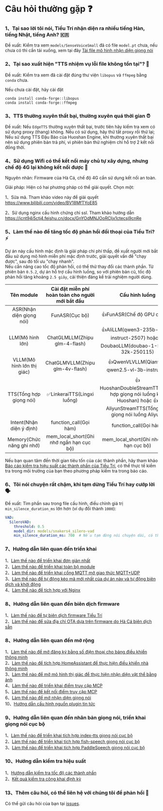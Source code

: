 # Câu hỏi thường gặp ❓

### 1、Tại sao lời tôi nói, Tiểu Trí nhận diện ra nhiều tiếng Hàn, tiếng Nhật, tiếng Anh? 🇰🇷

Đề xuất: Kiểm tra xem `models/SenseVoiceSmall` đã có file `model.pt` chưa, nếu chưa có thì cần tải xuống, xem tại đây [Tải file mô hình nhận diện giọng nói](Deployment.md#file-mô-hình)

### 2、Tại sao xuất hiện "TTS nhiệm vụ lỗi file không tồn tại"? 📁

Đề xuất: Kiểm tra xem đã cài đặt đúng thư viện `libopus` và `ffmpeg` bằng `conda` chưa.

Nếu chưa cài đặt, hãy cài đặt

```
conda install conda-forge::libopus
conda install conda-forge::ffmpeg
```

### 3、TTS thường xuyên thất bại, thường xuyên quá thời gian ⏰

Đề xuất: Nếu `EdgeTTS` thường xuyên thất bại, trước tiên hãy kiểm tra xem có sử dụng proxy (thang) không. Nếu có sử dụng, hãy thử tắt proxy rồi thử lại;  
Nếu sử dụng TTS Đậu Báo của Huoshan Engine, khi thường xuyên thất bại nên sử dụng phiên bản trả phí, vì phiên bản thử nghiệm chỉ hỗ trợ 2 kết nối đồng thời.

### 4、Sử dụng Wifi có thể kết nối máy chủ tự xây dựng, nhưng chế độ 4G lại không kết nối được 🔐

Nguyên nhân: Firmware của Hà Cá, chế độ 4G cần sử dụng kết nối an toàn.

Giải pháp: Hiện có hai phương pháp có thể giải quyết. Chọn một:

1、Sửa mã. Tham khảo video này để giải quyết https://www.bilibili.com/video/BV18MfTYoE85

2、Sử dụng nginx cấu hình chứng chỉ ssl. Tham khảo hướng dẫn https://icnt94i5ctj4.feishu.cn/docx/GnYOdMNJOoRCljx1ctecsj9cnRe

### 5、Làm thế nào để tăng tốc độ phản hồi đối thoại của Tiểu Trí? ⚡

Dự án này cấu hình mặc định là giải pháp chi phí thấp, đề xuất người mới bắt đầu sử dụng mô hình miễn phí mặc định trước, giải quyết vấn đề "chạy được", sau đó tối ưu "chạy nhanh".  
Nếu cần nâng cao tốc độ phản hồi, có thể thử thay đổi các thành phần. Từ phiên bản `0.5.2`, dự án hỗ trợ cấu hình luồng, so với phiên bản cũ, tốc độ phản hồi tăng khoảng `2.5 giây`, cải thiện đáng kể trải nghiệm người dùng.

| Tên module | Cài đặt miễn phí hoàn toàn cho người mới bắt đầu | Cấu hình luồng |
|:---:|:---:|:---:|
| ASR(Nhận diện giọng nói) | FunASR(Cục bộ) | 👍FunASR(Chế độ GPU cục bộ) |
| LLM(Mô hình lớn) | ChatGLMLLM(Zhipu glm-4-flash) | 👍AliLLM(qwen3-235b-a22b-instruct-2507) hoặc 👍DoubaoLLM(doubao-1-5-pro-32k-250115) |
| VLLM(Mô hình lớn thị giác) | ChatGLMVLLM(Zhipu glm-4v-flash) | 👍QwenVLVLLM(Qianwen qwen2.5-vl-3b-instructh) |
| TTS(Tổng hợp giọng nói) | ✅LinkeraiTTS(Lingxi luồng) | 👍HuoshanDoubleStreamTTS(Tổng hợp giọng nói luồng kép Huoshan) hoặc 👍AliyunStreamTTS(Tổng hợp giọng nói luồng Aliyun) |
| Intent(Nhận diện ý định) | function_call(Gọi hàm) | function_call(Gọi hàm) |
| Memory(Chức năng ghi nhớ) | mem_local_short(Ghi nhớ ngắn hạn cục bộ) | mem_local_short(Ghi nhớ ngắn hạn cục bộ) |

Nếu bạn quan tâm đến thời gian tiêu tốn của các thành phần, hãy tham khảo [Báo cáo kiểm tra hiệu suất các thành phần của Tiểu Trí](https://github.com/xinnan-tech/xiaozhi-performance-research), có thể thực tế kiểm tra trong môi trường của bạn theo phương pháp kiểm tra trong báo cáo.

### 6、Tôi nói chuyện rất chậm, khi tạm dừng Tiểu Trí hay cướp lời 🗣️

Đề xuất: Tìm phần sau trong file cấu hình, điều chỉnh giá trị `min_silence_duration_ms` lớn hơn (ví dụ đổi thành `1000`):

```yaml
VAD:
  SileroVAD:
    threshold: 0.5
    model_dir: models/snakers4_silero-vad
    min_silence_duration_ms: 700  # Nếu tạm dừng nói chuyện dài, có thể điều chỉnh giá trị này lớn hơn
```

### 7、Hướng dẫn liên quan đến triển khai
1、[Làm thế nào để triển khai đơn giản nhất](./Deployment.md)<br/>
2、[Làm thế nào để triển khai toàn bộ module](./Deployment_all.md)<br/>
2、[Làm thế nào để triển khai cổng MQTT mở giao thức MQTT+UDP](./mqtt-gateway-integration.md)<br/>
3、[Làm thế nào để tự động kéo mã mới nhất của dự án này và tự động biên dịch và khởi động](./dev-ops-integration.md)<br/>
4、[Làm thế nào để tích hợp với Nginx](https://github.com/xinnan-tech/xiaozhi-esp32-server/issues/791)<br/>

### 8、Hướng dẫn liên quan đến biên dịch firmware
1、[Làm thế nào để tự biên dịch firmware Tiểu Trí](./firmware-build.md)<br/>
2、[Làm thế nào để sửa địa chỉ OTA dựa trên firmware do Hà Cá biên dịch sẵn](./firmware-setting.md)<br/>

### 8、Hướng dẫn liên quan đến mở rộng
1、[Làm thế nào để mở đăng ký bằng số điện thoại cho bảng điều khiển thông minh](./ali-sms-integration.md)<br/>
2、[Làm thế nào để tích hợp HomeAssistant để thực hiện điều khiển nhà thông minh](./homeassistant-integration.md)<br/>
3、[Làm thế nào để mở mô hình thị giác để thực hiện nhận diện vật thể bằng ảnh](./mcp-vision-integration.md)<br/>
4、[Làm thế nào để triển khai điểm truy cập MCP](./mcp-endpoint-enable.md)<br/>
5、[Làm thế nào để kết nối điểm truy cập MCP](./mcp-endpoint-integration.md)<br/>
6、[Làm thế nào để mở nhận diện giọng nói](./voiceprint-integration.md)<br/>
10、[Hướng dẫn cấu hình nguồn plugin tin tức](./newsnow_plugin_config.md)<br/>

### 9、Hướng dẫn liên quan đến nhân bản giọng nói, triển khai giọng nói cục bộ
1、[Làm thế nào để triển khai tích hợp index-tts giọng nói cục bộ](./index-stream-integration.md)<br/>
2、[Làm thế nào để triển khai tích hợp fish-speech giọng nói cục bộ](./fish-speech-integration.md)<br/>
3、[Làm thế nào để triển khai tích hợp PaddleSpeech giọng nói cục bộ](./paddlespeech-deploy.md)<br/>

### 10、Hướng dẫn kiểm tra hiệu suất
1、[Hướng dẫn kiểm tra tốc độ các thành phần](./performance_tester.md)<br/>
2、[Kết quả kiểm tra công khai định kỳ](https://github.com/xinnan-tech/xiaozhi-performance-research)<br/>

### 13、Thêm câu hỏi, có thể liên hệ với chúng tôi để phản hồi 💬

Có thể gửi câu hỏi của bạn tại [issues](https://github.com/xinnan-tech/xiaozhi-esp32-server/issues).
